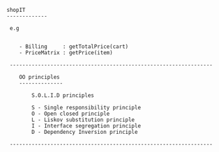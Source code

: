 

	shopIT
	-------------
	
	 e.g
	 
	 
	 	- Billing     : getTotalPrice(cart)
	 	- PriceMatrix : getPrice(item)
	 	
	 -----------------------------------------------------------------
	 	
	 	OO principles
	 	--------------
	 	
	 		S.O.L.I.D principles
	 		
	 		S - Single responsibility principle
	 		O - Open closed principle
	 		L - Liskov substitution principle
	 		I - Interface segregation principle
	 		D - Dependency Inversion principle
	 		
	 -----------------------------------------------------------------		
			
			
			
			
			
			
			
				 		
	 		